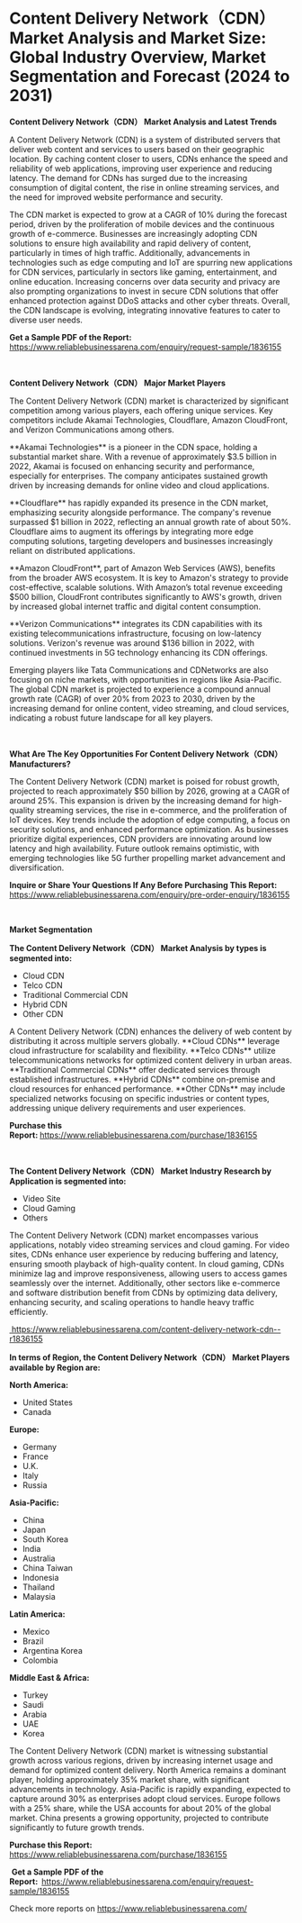<p><h1>Content Delivery Network（CDN） Market Analysis and Market Size: Global Industry Overview, Market Segmentation and Forecast (2024 to 2031)</h1></p><p><strong>Content Delivery Network（CDN） Market Analysis and Latest Trends</strong></p>
<p><p>A Content Delivery Network (CDN) is a system of distributed servers that deliver web content and services to users based on their geographic location. By caching content closer to users, CDNs enhance the speed and reliability of web applications, improving user experience and reducing latency. The demand for CDNs has surged due to the increasing consumption of digital content, the rise in online streaming services, and the need for improved website performance and security. </p><p>The CDN market is expected to grow at a CAGR of 10% during the forecast period, driven by the proliferation of mobile devices and the continuous growth of e-commerce. Businesses are increasingly adopting CDN solutions to ensure high availability and rapid delivery of content, particularly in times of high traffic. Additionally, advancements in technologies such as edge computing and IoT are spurring new applications for CDN services, particularly in sectors like gaming, entertainment, and online education. Increasing concerns over data security and privacy are also prompting organizations to invest in secure CDN solutions that offer enhanced protection against DDoS attacks and other cyber threats. Overall, the CDN landscape is evolving, integrating innovative features to cater to diverse user needs.</p></p>
<p><strong>Get a Sample PDF of the Report:&nbsp;</strong> <a href="https://www.reliablebusinessarena.com/enquiry/request-sample/1836155?utm_campaign=1835&utm_medium=2&utm_source=Github&utm_content=ia&utm_term=31122024&utm_id=content-delivery-networkcdn">https://www.reliablebusinessarena.com/enquiry/request-sample/1836155</a></p>
<p>&nbsp;</p>
<p><strong>Content Delivery Network（CDN） Major Market Players</strong></p>
<p><p>The Content Delivery Network (CDN) market is characterized by significant competition among various players, each offering unique services. Key competitors include Akamai Technologies, Cloudflare, Amazon CloudFront, and Verizon Communications among others.</p><p>**Akamai Technologies** is a pioneer in the CDN space, holding a substantial market share. With a revenue of approximately $3.5 billion in 2022, Akamai is focused on enhancing security and performance, especially for enterprises. The company anticipates sustained growth driven by increasing demands for online video and cloud applications.</p><p>**Cloudflare** has rapidly expanded its presence in the CDN market, emphasizing security alongside performance. The company's revenue surpassed $1 billion in 2022, reflecting an annual growth rate of about 50%. Cloudflare aims to augment its offerings by integrating more edge computing solutions, targeting developers and businesses increasingly reliant on distributed applications.</p><p>**Amazon CloudFront**, part of Amazon Web Services (AWS), benefits from the broader AWS ecosystem. It is key to Amazon's strategy to provide cost-effective, scalable solutions. With Amazon’s total revenue exceeding $500 billion, CloudFront contributes significantly to AWS's growth, driven by increased global internet traffic and digital content consumption.</p><p>**Verizon Communications** integrates its CDN capabilities with its existing telecommunications infrastructure, focusing on low-latency solutions. Verizon's revenue was around $136 billion in 2022, with continued investments in 5G technology enhancing its CDN offerings.</p><p>Emerging players like Tata Communications and CDNetworks are also focusing on niche markets, with opportunities in regions like Asia-Pacific. The global CDN market is projected to experience a compound annual growth rate (CAGR) of over 20% from 2023 to 2030, driven by the increasing demand for online content, video streaming, and cloud services, indicating a robust future landscape for all key players.</p></p>
<p>&nbsp;</p>
<p><strong>What Are The Key Opportunities For Content Delivery Network（CDN） Manufacturers?</strong></p>
<p><p>The Content Delivery Network (CDN) market is poised for robust growth, projected to reach approximately $50 billion by 2026, growing at a CAGR of around 25%. This expansion is driven by the increasing demand for high-quality streaming services, the rise in e-commerce, and the proliferation of IoT devices. Key trends include the adoption of edge computing, a focus on security solutions, and enhanced performance optimization. As businesses prioritize digital experiences, CDN providers are innovating around low latency and high availability. Future outlook remains optimistic, with emerging technologies like 5G further propelling market advancement and diversification.</p></p>
<p><strong>Inquire or Share Your Questions If Any Before Purchasing This Report:</strong> <a href="https://www.reliablebusinessarena.com/enquiry/pre-order-enquiry/1836155?utm_campaign=1835&utm_medium=2&utm_source=Github&utm_content=ia&utm_term=31122024&utm_id=content-delivery-networkcdn">https://www.reliablebusinessarena.com/enquiry/pre-order-enquiry/1836155</a></p>
<p>&nbsp;</p>
<p><strong>Market Segmentation</strong></p>
<p><strong>The Content Delivery Network（CDN） Market Analysis by types is segmented into:</strong></p>
<p><ul><li>Cloud CDN</li><li>Telco CDN</li><li>Traditional Commercial CDN</li><li>Hybrid CDN</li><li>Other CDN</li></ul></p>
<p><p>A Content Delivery Network (CDN) enhances the delivery of web content by distributing it across multiple servers globally. **Cloud CDNs** leverage cloud infrastructure for scalability and flexibility. **Telco CDNs** utilize telecommunications networks for optimized content delivery in urban areas. **Traditional Commercial CDNs** offer dedicated services through established infrastructures. **Hybrid CDNs** combine on-premise and cloud resources for enhanced performance. **Other CDNs** may include specialized networks focusing on specific industries or content types, addressing unique delivery requirements and user experiences.</p></p>
<p><strong>Purchase this Report:&nbsp;</strong><a href="https://www.reliablebusinessarena.com/purchase/1836155?utm_campaign=1835&utm_medium=2&utm_source=Github&utm_content=ia&utm_term=31122024&utm_id=content-delivery-networkcdn">https://www.reliablebusinessarena.com/purchase/1836155</a></p>
<p>&nbsp;</p>
<p><strong>The Content Delivery Network（CDN） Market Industry Research by Application is segmented into:</strong></p>
<p><ul><li>Video Site</li><li>Cloud Gaming</li><li>Others</li></ul></p>
<p><p>The Content Delivery Network (CDN) market encompasses various applications, notably video streaming services and cloud gaming. For video sites, CDNs enhance user experience by reducing buffering and latency, ensuring smooth playback of high-quality content. In cloud gaming, CDNs minimize lag and improve responsiveness, allowing users to access games seamlessly over the internet. Additionally, other sectors like e-commerce and software distribution benefit from CDNs by optimizing data delivery, enhancing security, and scaling operations to handle heavy traffic efficiently.</p></p>
<p><a href="https://www.reliablebusinessarena.com/content-delivery-network-cdn--r1836155?utm_campaign=1835&utm_medium=2&utm_source=Github&utm_content=ia&utm_term=31122024&utm_id=content-delivery-networkcdn">&nbsp;https://www.reliablebusinessarena.com/content-delivery-network-cdn--r1836155</a></p>
<p><strong>In terms of Region, the Content Delivery Network（CDN） Market Players available by Region are:</strong></p>
<p>
    <p> <strong> North America: </strong>
        <ul>
            <li>United States</li>
            <li>Canada</li>
        </ul>
        </p> 
    <p> <strong> Europe: </strong>
        <ul>
            <li>Germany</li>
            <li>France</li>
            <li>U.K.</li>
            <li>Italy</li>
            <li>Russia</li>
        </ul>
        </p> 
    <p> <strong> Asia-Pacific: </strong>
        <ul>
            <li>China</li>
            <li>Japan</li>
            <li>South Korea</li>
            <li>India</li>
            <li>Australia</li>
            <li>China Taiwan</li>
            <li>Indonesia</li>
            <li>Thailand</li>
            <li>Malaysia</li>
        </ul>
        </p> 
    <p> <strong> Latin America: </strong>
        <ul>
            <li>Mexico</li>
            <li>Brazil</li>
            <li>Argentina Korea</li>
            <li>Colombia</li>
        </ul>
        </p> 
    <p> <strong> Middle East & Africa: </strong>
        <ul>
            <li>Turkey</li>
            <li>Saudi</li>
            <li>Arabia</li>
            <li>UAE</li>
            <li>Korea</li>
        </ul>
    </p>
    </p>
<p><p>The Content Delivery Network (CDN) market is witnessing substantial growth across various regions, driven by increasing internet usage and demand for optimized content delivery. North America remains a dominant player, holding approximately 35% market share, with significant advancements in technology. Asia-Pacific is rapidly expanding, expected to capture around 30% as enterprises adopt cloud services. Europe follows with a 25% share, while the USA accounts for about 20% of the global market. China presents a growing opportunity, projected to contribute significantly to future growth trends.</p></p>
<p><strong>Purchase this Report: </strong><a href="https://www.reliablebusinessarena.com/purchase/1836155?utm_campaign=1835&utm_medium=2&utm_source=Github&utm_content=ia&utm_term=31122024&utm_id=content-delivery-networkcdn">https://www.reliablebusinessarena.com/purchase/1836155</a></p>
<p>&nbsp;<strong>Get a Sample PDF of the Report:&nbsp;&nbsp;</strong><a href="https://www.reliablebusinessarena.com/enquiry/request-sample/1836155?utm_campaign=1835&utm_medium=2&utm_source=Github&utm_content=ia&utm_term=31122024&utm_id=content-delivery-networkcdn">https://www.reliablebusinessarena.com/enquiry/request-sample/1836155</a></p>
<p><strong></strong></p>
<p>Check more reports on <a href="https://www.reliablebusinessarena.com/?utm_campaign=1835&utm_medium=2&utm_source=Github&utm_content=ia&utm_term=31122024&utm_id=content-delivery-networkcdn">https://www.reliablebusinessarena.com/</a></p>